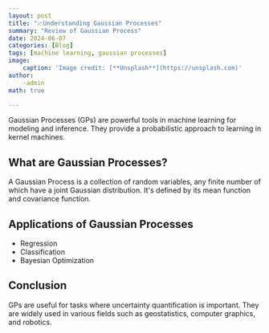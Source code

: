 ```yaml
---
layout: post
title: "📈Understanding Gaussian Processes"
summary: "Review of Gaussian Process"
date: 2024-06-07
categories: [Blog]
tags: [machine learning, gaussian processes]
image:
    caption: 'Image credit: [**Unsplash**](https://unsplash.com)'
author:
    -admin
math: true

---
```


Gaussian Processes (GPs) are powerful tools in machine learning for modeling and inference. They provide a probabilistic approach to learning in kernel machines.

## What are Gaussian Processes?

A Gaussian Process is a collection of random variables, any finite number of which have a joint Gaussian distribution. It's defined by its mean function and covariance function.

## Applications of Gaussian Processes

- Regression
- Classification
- Bayesian Optimization

## Conclusion

GPs are useful for tasks where uncertainty quantification is important. They are widely used in various fields such as geostatistics, computer graphics, and robotics.


